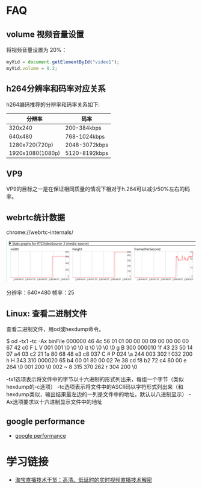 
# FAQ

## volume 视频音量设置

将视频音量设置为 20%：
```javascript
myVid = document.getElementById("video1");
myVid.volume = 0.2;
```

## h264分辨率和码率对应关系

h264编码推荐的分辨率和码率关系如下:

| 分辨率      | 码率                 | 
| --------- |  --------------------------- |
| 320x240               |     200-384kbps          | 
| 640x480               |     768-1024kbps         |
| 1280x720(720p)        |     2048-3072kbps        |
| 1920x1080(1080p)      |     5120-8192kbps        |


## VP9

VP9的目标之一是在保证相同质量的情况下相对于h.264可以减少50%左右的码率。

## webrtc统计数据

chrome://webrtc-internals/

![webrtc分辨率和帧率](/img/wbrtc_frames.png)

分辨率：640*480 帧率：25


## Linux: 查看二进制文件 

查看二进制文件，用od或hexdump命令。

$ od -tx1 -tc -Ax binFile
000000  46  4c  56  01  01  00  00  00  09  00  00  00  00  67  42  c0
         F   L   V 001 001  \0  \0  \0  \t  \0  \0  \0  \0   g   B 300
000010  1f  43  23  50  14  07  a4  03  c2  21  1a  80  68  48  e3  c8
       037   C   #   P 024  \a 244 003 302   ! 032 200   h   H 343 310
000020  65  b4  00  01  80  00  02  7e  38  cd  f8  b2  72  c4  80  00
         e 264  \0 001 200  \0 002   ~   8 315 370 262   r 304 200  \0

-tx1选项表示将文件中的字节以十六进制的形式列出来，每组一个字节（类似hexdump的-c选项）
-tc选项表示将文件中的ASCII码以字符形式列出来（和hexdump类似，输出结果最左边的一列是文件中的地址，默认以八进制显示）
-Ax选项要求以十六进制显示文件中的地址

## google performance

- [google performance](https://medium.com/@marielgrace/how-to-analyze-runtime-performance-google-devtools-99fda64c09cb)

# 学习链接

- [淘宝直播技术干货：高清、低延时的实时视频直播技术解密](http://www.52im.net/thread-3220-1-1.html)
